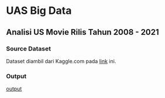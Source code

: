 # UAS Big Data 
## Analisi US Movie Rilis Tahun 2008 - 2021

### Source Dataset
Dataset diambil dari Kaggle.com pada [link](https://www.kaggle.com/datasets/paritosh712/movies-list-of-all-american-movies-20082021) ini.

### Output
[output](https://drive.google.com/file/d/1EH-Nt9sWLF3kt5gJJqEEcLWPKa31USnL/view?usp=sharing)
